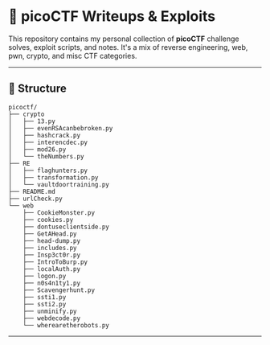 # 🧠 picoCTF Writeups & Exploits

This repository contains my personal collection of **picoCTF** challenge solves, exploit scripts, and notes. It's a mix of reverse engineering, web, pwn, crypto, and misc CTF categories.

---

## 📁 Structure

```
picoctf/
├── crypto
│   ├── 13.py
│   ├── evenRSAcanbebroken.py
│   ├── hashcrack.py
│   ├── interencdec.py
│   ├── mod26.py
│   └── theNumbers.py
├── RE
│   ├── flaghunters.py
│   ├── transformation.py
│   └── vaultdoortraining.py
├── README.md
├── urlCheck.py
└── web
    ├── CookieMonster.py
    ├── cookies.py
    ├── dontuseclientside.py
    ├── GetAHead.py
    ├── head-dump.py
    ├── includes.py
    ├── Insp3ct0r.py
    ├── IntroToBurp.py
    ├── localAuth.py
    ├── logon.py
    ├── n0s4n1ty1.py
    ├── Scavengerhunt.py
    ├── ssti1.py
    ├── ssti2.py
    ├── unminify.py
    ├── webdecode.py
    └── wherearetherobots.py
```

---
